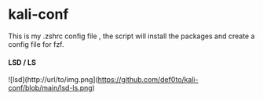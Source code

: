 # kali-conf
This is my .zshrc config file , the script will install the packages and create a config file for fzf.



#### LSD / LS
![lsd](http://url/to/img.png](https://github.com/def0to/kali-conf/blob/main/lsd-ls.png)

